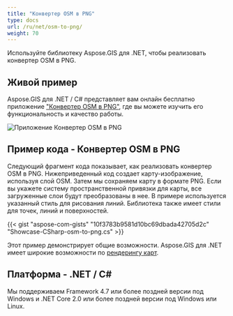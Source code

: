 ```yaml
---
title: "Конвертер OSM в PNG"
type: docs
url: /ru/net/osm-to-png/
weight: 70
---
```


Используйте библиотеку Aspose.GIS для .NET, чтобы реализовать конвертер OSM в PNG.

## **Живой пример**

Aspose.GIS для .NET / C# представляет вам онлайн бесплатно приложение ["Конвертер OSM в PNG"](https://products.aspose.app/gis/viewer/osm-to-png), где вы можете изучить его функциональность и качество работы.

![Приложение Конвертер OSM в PNG](viewer.png)

## **Пример кода - Конвертер OSM в PNG**

Следующий фрагмент кода показывает, как реализовать конвертер OSM в PNG. Нижеприведенный код создает карту-изображение, используя слой OSM. Затем мы сохраняем карту в формате PNG. Если вы укажете систему пространственной привязки для карты, все загруженные слои будут преобразованы в нее.
В примере используется указанный стиль для рисования линий. Библиотека также имеет стили для точек, линий и поверхностей.

{{< gist "aspose-com-gists" "10f3783b9581d10bc69dbada42705d2c" "Showcase-CSharp-osm-to-png.cs" >}}

Этот пример демонстрирует общие возможности. Aspose.GIS для .NET имеет широкие возможности по [рендерингу карт](https://docs.aspose.com/gis/net/map-rendering/).

## **Платформа - .NET / C#**

Мы поддерживаем Framework 4.7 или более поздней версии под Windows и .NET Core 2.0 или более поздней версии под Windows или Linux.
